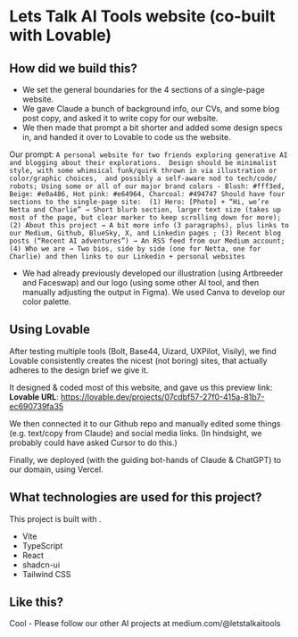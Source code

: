 # Lets Talk AI Tools website (co-built with Lovable)

## How did we build this?
- We set the general boundaries for the 4 sections of a single-page website.
- We gave Claude a bunch of background info, our CVs, and some blog post copy, and asked it to write copy for our website. 
- We then made that prompt a bit shorter and added some design specs in, and handed it over to Lovable to code us the website.

Our prompt: 
``A personal website for two friends exploring generative AI and blogging about their explorations. 
Design should be minimalist style, with some whimsical funk/quirk thrown in via illustration or color/graphic choices,  and possibly a self-aware nod to tech/code/ robots;
Using some or all of our major brand colors - Blush: #fff3ed, Beige: #e0a486, Hot pink: #e64964, Charcoal: #494747
Should have four sections to the single-page site: 
(1) Hero: [Photo] + “Hi, we’re Netta and Charlie” → Short blurb section, larger text size (takes up most of the page, but clear marker to keep scrolling down for more);
(2) About this project → A bit more info (3 paragraphs), plus links to our Medium, Github, BlueSky, X, and Linkedin pages ;
(3) Recent blog posts (“Recent AI adventures”) → An RSS feed from our Medium account;
(4) Who we are → Two bios, side by side (one for Netta, one for Charlie) and then links to our Linkedin + personal websites
``

- We had already previously developed our illustration (using Artbreeder and Faceswap) and our logo (using some other AI tool, and then manually adjusting the output in Figma). We used Canva to develop our color palette.

## Using Lovable

After testing multiple tools (Bolt, Base44, Uizard, UXPilot, Visily), we find Lovable consistently creates the nicest (not boring) sites, that actually adheres to the design brief we give it. 

It designed & coded most of this website, and gave us this preview link: 
**Lovable URL**: https://lovable.dev/projects/07cdbf57-27f0-415a-81b7-ec690739fa35

We then connected it to our Github repo and manually edited some things (e.g. text/copy from Claude) and social media links. (In hindsight, we probably could have asked Cursor to do this.)

Finally, we deployed (with the guiding bot-hands of Claude & ChatGPT) to our domain, using Vercel. 


## What technologies are used for this project?

This project is built with .

- Vite
- TypeScript
- React
- shadcn-ui
- Tailwind CSS


## Like this?

Cool - Please follow our other AI projects at medium.com/@letstalkaitools

